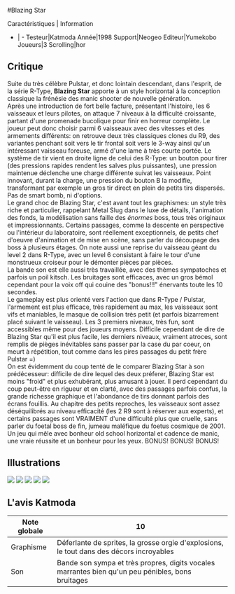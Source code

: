 #Blazing Star

Caractéristiques | Information
- | -
Testeur|Katmoda
Année|1998
Support|Neogeo
Editeur|Yumekobo
Joueurs|3
Scrolling|hor

## Critique
Suite du très célèbre Pulstar, et donc lointain descendant, dans l'esprit, de la série R-Type, <b>Blazing Star</b> apporte à un style horizontal à la conception classique la frénésie des manic shooter de nouvelle génération.<br/>Après une introduction de fort belle facture, présentant l'histoire, les 6 vaisseaux et leurs pilotes, on attaque 7 niveaux à la difficulté croissante, partant d'une promenade bucolique pour finir en horreur complète. Le joueur peut donc choisir parmi 6 vaisseaux avec des vitesses et des armements différents: on retrouve deux très classiques clones du R9, des variantes penchant soit vers le tir frontal soit vers le 3-way ainsi qu'un intéressant vaisseau foreuse, armé d'une lame à très courte portée. Le système de tir vient en droite ligne de celui des R-Type: un bouton pour tirer (des pressions rapides rendent les salves plus puissantes), une pression maintenue déclenche une charge différente suivat les vaisseaux. Point innovant, durant la charge, une pression du bouton B la modifie, transformant par exemple un gros tir direct en plein de petits tirs dispersés. Pas de smart bomb, ni d'options.<br/>Le grand choc de Blazing Star, c'est avant tout les graphismes: un style très riche et particulier, rappelant Metal Slug dans le luxe de détails, l'animation des fonds, la modélisation sans faille des <i>énormes</i> boss, tous très originaux et impressionnants. Certains passages, comme la descente en perspective ou l'intérieur du laboratoire, sont réellement exceptionnels, de petits chef d'oeuvre d'animation et de mise en scène, sans parler du découpage des boss à plusieurs étages. On note aussi une reprise du vaisseau géant du level 2 dans R-Type, avec un level 6 consistant à faire le tour d'une monstrueux croiseur pour le démonter pièces par pièces.<br/>La bande son est elle aussi très travaillée, avec des thèmes sympatoches et parfois un poil kitsch. Les bruitages sont efficaces, avec un gros bémol cependant pour la voix off qui couine des "bonus!!!" énervants toute les 10 secondes.<br/>Le gameplay est plus orienté vers l'action que dans R-Type / Pulstar, l'armement est plus efficace, très rapidement au max, les vaisseaux sont vifs et maniables, le masque de collision très petit (et parfois bizarrement placé suivant le vaisseau). Les 3 premiers niveaux, très fun, sont accessibles même pour des joueurs moyens. Difficile cependant de dire de Blazing Star qu'il est plus facile, les derniers niveaux, vraiment atroces, sont remplis de pièges inévitables sans passer par la case du par coeur, on meurt à répétition, tout comme dans les pires passages du petit frère Pulstar =)<br/>On est évidemment du coup tenté de le comparer Blazing Star à son prédécesseur: difficile de dire lequel des deux préferer, Blazing Star est moins "froid" et plus exhubérant, plus amusant à jouer. Il perd cependant du coup peut-être en rigueur et en clarté, avec des passages parfois confus, la grande richesse graphique et l'abondance de tirs donnant parfois des écrans fouillis. Au chapitre des petits reproches, les vaisseaux sont assez déséquilibrés au niveau efficacité (les 2 R9 sont à réserver aux experts), et certains passages sont VRAIMENT d'une difficulté plus que cruelle, sans parler du foetal boss de fin, jumeau maléfique du foetus cosmique de 2001.<br/>Un jeu qui mêle avec bonheur old school horizontal et cadence de manic, une vraie réussite et un bonheur pour les yeux. BONUS! BONUS! BONUS!

## Illustrations
![](http://www.shmup.com/images/thumbs/img_fiche_1_126.gif)
![](http://www.shmup.com/images/thumbs/img_fiche_2_126.gif)
![](http://www.shmup.com/images/thumbs/img_fiche_3_126.gif)
![](http://www.shmup.com/images/thumbs/img_fiche_4_126.gif)
![](http://www.shmup.com/images/thumbs/img_fiche_5_126.gif)

## L'avis Katmoda
Note globale|10
-|-
Graphisme|Déferlante de sprites, la grosse orgie d'explosions, le tout dans des décors incroyables
Son|Bande son sympa et très propres, digits vocales marrantes bien qu'un peu pénibles, bons bruitages
